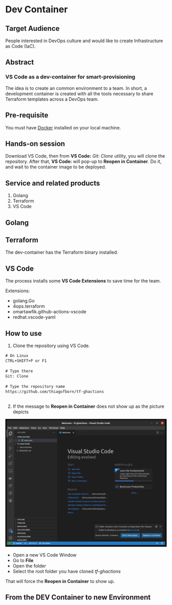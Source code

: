 # Dev Container 

## Target Audience

People interested in DevOps culture and would like to create Infrastructure as Code (IaC).

## Abstract
### VS Code as a dev-container for smart-provisioning

The idea is to create an common environment to a team. In short, a development container is created with all the tools necessary to share Terraform templates across a DevOps team.

## Pre-requisite

You must have [Docker](https://www.docker.com/) installed on your local machine.

## Hands-on session

Download VS Code, then from **VS Code:** _Git: Clone_ utility, you will clone the repository. After that, **VS Code:** will pop-up to **Reopen in Container**. Do it, and wait to the container image to be deployed. 

## Service and related products

1. Golang 
2. Terraform
3. VS Code 

## Golang



## Terraform 

The dev-container has the Terraform binary installed.

## VS Code 

The process installs some **VS Code Extensions** to save time for the team.

Extensions:
- golang.Go
- 4ops.terraform
- omartawfik.github-actions-vscode
- redhat.vscode-yaml

## How to use

1. Clone the repository using VS Code.

```
# On Linux
CTRL+SHIFT+P or F1

# Type there
Git: Clone

# Type the repository name
https://github.com/thiagofborn/tf-ghactions
 
```

2. If the message to **Reopen in Container** does not show up as the picture depicts

![Open](media/reopen-in-container-01.png)

* Open a new VS Code Window
* Go to **File** 
* Open the folder
* Select the root folder you have cloned *tf-ghactions*

That will force the **Reopen in Container** to show up.

## From the DEV Container to new Environment

